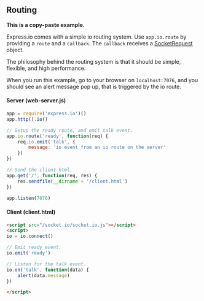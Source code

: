 
## Routing

__This is a copy-paste example.__ 

Express.io comes with a simple io routing system.  Use `app.io.route` by providing a `route` and a `callback`.  The `callback` receives a   [SocketRequest](https://github.com/techpines/express.io/tree/master/lib#socketrequest) object.

The philosophy behind the routing system is that it should be simple, flexible, and high performance.

When you run this example, go to your browser on `localhost:7076`, and you should see an alert message pop up, that is triggered by the io  route.


#### Server (web-server.js)

```js
app = require('express.io')()
app.http().io()

// Setup the ready route, and emit talk event.
app.io.route('ready', function(req) {
    req.io.emit('talk', {
        message: 'io event from an io route on the server'
    })
})

// Send the client html.
app.get('/', function(req, res) {
    res.sendfile(__dirname + '/client.html')
})

app.listen(7076)
```

#### Client (client.html)

```html
<script src="/socket.io/socket.io.js"></script>
<script>
io = io.connect()

// Emit ready event.
io.emit('ready')

// Listen for the talk event.
io.on('talk', function(data) {
    alert(data.message)
})

</script>
```

